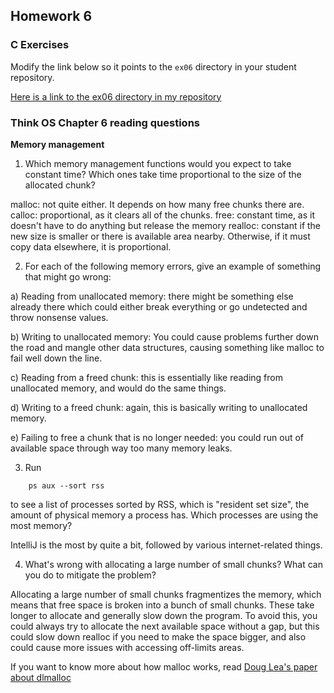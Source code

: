 ## Homework 6

### C Exercises

Modify the link below so it points to the `ex06` directory in your
student repository.

[Here is a link to the ex06 directory in my repository](https://github.com/KaitlynKeil/ExercisesInC/tree/master/exercises/ex06)

### Think OS Chapter 6 reading questions

**Memory management**

1) Which memory management functions would you expect to take constant time?
Which ones take time proportional to the size of the allocated chunk?

malloc: not quite either. It depends on how many free chunks there are.
calloc: proportional, as it clears all of the chunks.
free: constant time, as it doesn't have to do anything but release the memory
realloc: constant if the new size is smaller or there is available area nearby. Otherwise, if it must copy data elsewhere, it is proportional.

2) For each of the following memory errors, give an example of something that might go wrong:

a) Reading from unallocated memory: there might be something else already there which could either break everything or go undetected and throw nonsense values.

b) Writing to unallocated memory: You could cause problems further down the road and mangle other data structures, causing something like malloc to fail well down the line.

c) Reading from a freed chunk: this is essentially like reading from unallocated memory, and would do the same things.

d) Writing to a freed chunk: again, this is basically writing to unallocated memory.

e) Failing to free a chunk that is no longer needed: you could run out of available space through way too many memory leaks.


3) Run

```
    ps aux --sort rss
```

to see a list of processes sorted by RSS, which is "resident set size", the amount of physical 
memory a process has.  Which processes are using the most memory?

IntelliJ is the most by quite a bit, followed by various internet-related things.

4) What's wrong with allocating a large number of small chunks?  What can you do to mitigate the problem? 

Allocating a large number of small chunks fragmentizes the memory, which means that free space is broken into a bunch of small chunks. These take longer to allocate and generally slow down the program. To avoid this, you could always try to allocate the next available space without a gap, but this could slow down realloc if you need to make the space bigger, and also could cause more issues with accessing off-limits areas.

If you want to know more about how malloc works, read 
[Doug Lea's paper about dlmalloc](http://gee.cs.oswego.edu/dl/html/malloc.html)
